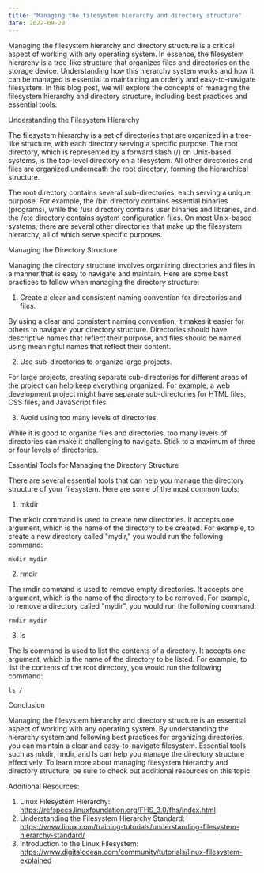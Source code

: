 ```yaml
---
title: "Managing the filesystem hierarchy and directory structure"
date: 2022-09-20
---
```





Managing the filesystem hierarchy and directory structure is a critical aspect of working with any operating system. In essence, the filesystem hierarchy is a tree-like structure that organizes files and directories on the storage device. Understanding how this hierarchy system works and how it can be managed is essential to maintaining an orderly and easy-to-navigate filesystem. In this blog post, we will explore the concepts of managing the filesystem hierarchy and directory structure, including best practices and essential tools.

Understanding the Filesystem Hierarchy

The filesystem hierarchy is a set of directories that are organized in a tree-like structure, with each directory serving a specific purpose. The root directory, which is represented by a forward slash (/) on Unix-based systems, is the top-level directory on a filesystem. All other directories and files are organized underneath the root directory, forming the hierarchical structure.

The root directory contains several sub-directories, each serving a unique purpose. For example, the /bin directory contains essential binaries (programs), while the /usr directory contains user binaries and libraries, and the /etc directory contains system configuration files. On most Unix-based systems, there are several other directories that make up the filesystem hierarchy, all of which serve specific purposes.

Managing the Directory Structure

Managing the directory structure involves organizing directories and files in a manner that is easy to navigate and maintain. Here are some best practices to follow when managing the directory structure:

1. Create a clear and consistent naming convention for directories and files.

By using a clear and consistent naming convention, it makes it easier for others to navigate your directory structure. Directories should have descriptive names that reflect their purpose, and files should be named using meaningful names that reflect their content.

2. Use sub-directories to organize large projects.

For large projects, creating separate sub-directories for different areas of the project can help keep everything organized. For example, a web development project might have separate sub-directories for HTML files, CSS files, and JavaScript files.

3. Avoid using too many levels of directories.

While it is good to organize files and directories, too many levels of directories can make it challenging to navigate. Stick to a maximum of three or four levels of directories.

Essential Tools for Managing the Directory Structure

There are several essential tools that can help you manage the directory structure of your filesystem. Here are some of the most common tools:

1. mkdir

The mkdir command is used to create new directories. It accepts one argument, which is the name of the directory to be created. For example, to create a new directory called "mydir," you would run the following command:

```
mkdir mydir
```

2. rmdir

The rmdir command is used to remove empty directories. It accepts one argument, which is the name of the directory to be removed. For example, to remove a directory called "mydir", you would run the following command:

```
rmdir mydir
```

3. ls

The ls command is used to list the contents of a directory. It accepts one argument, which is the name of the directory to be listed. For example, to list the contents of the root directory, you would run the following command:

```
ls /
```

Conclusion

Managing the filesystem hierarchy and directory structure is an essential aspect of working with any operating system. By understanding the hierarchy system and following best practices for organizing directories, you can maintain a clear and easy-to-navigate filesystem. Essential tools such as mkdir, rmdir, and ls can help you manage the directory structure effectively. To learn more about managing filesystem hierarchy and directory structure, be sure to check out additional resources on this topic.

Additional Resources:

1. Linux Filesystem Hierarchy: https://refspecs.linuxfoundation.org/FHS_3.0/fhs/index.html
2. Understanding the Filesystem Hierarchy Standard: https://www.linux.com/training-tutorials/understanding-filesystem-hierarchy-standard/
3. Introduction to the Linux Filesystem: https://www.digitalocean.com/community/tutorials/linux-filesystem-explained